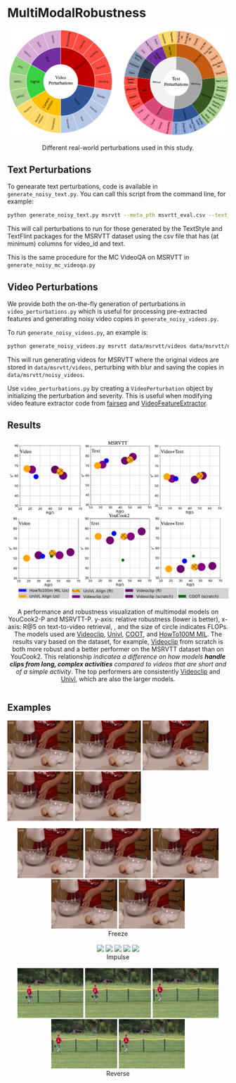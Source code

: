 # MultiModalRobustness
 <center><img src="./images/PerturbationTypesCombined.png" width=600px /></center> <br>
    <center>Different real-world perturbations used in this study. </center>

## Text Perturbations
To genearate text perturbations, code is available in `generate_noisy_text.py`. 
You can call this script from the command line, for example:

```bash
python generate_noisy_text.py msrvtt --meta_pth msvrtt_eval.csv --text_style --textflint
```
This will call perturbations to run for those generated by the TextStyle and TextFlint packages for the 
MSRVTT dataset using the csv file that has (at minimum) columns for video_id and text. 

This is the same procedure for the MC VideoQA on MSRVTT in `generate_noisy_mc_videoqa.py`

## Video Perturbations
We provide both the on-the-fly generation of perturbations in `video_perturbations.py` which is useful for processing 
pre-extracted features and generating noisy video copies in `generate_noisy_videos.py`.

To run `generate_noisy_videos.py`, an example is:

```bash
python generate_noisy_videos.py msrvtt data/msrvtt/videos data/msrvtt/noisy_videos blur
```
This will run generating videos for MSRVTT where the original videos are stored in `data/msrvtt/videos`, perturbing with
blur and saving the copies in `data/msrvtt/noisy_videos`.

Use `video_perturbations.py` by creating a `VideoPerturbation` object by initializing the perturbation and severity.
This is useful when modifying video feature extractor code from 
[fairseq](https://github.com/facebookresearch/fairseq/tree/main/examples/MMPT/scripts/video_feature_extractor)
and [VideoFeatureExtractor](https://github.com/ArrowLuo/VideoFeatureExtractor/).


## Results
  <table align=center width=800px>
    <center><img src="./images/TeaserAll.png" width=600px /></center><br>
    <center>A performance and robustness visualization of multimodal models on YouCook2-P and MSRVTT-P. 
      y-axis: relative robustness (lower is better), x-axis: R@5 on text-to-video retrieval,  
      , and the size of circle indicates FLOPs. The models used are 
      <a href="https://github.com/facebookresearch/fairseq/tree/main/examples/MMPT">Videoclip</a>,
      <a href="https://github.com/microsoft/UniVL">Univl</a>,
      <a href="https://github.com/gingsi/coot-videotext">COOT</a>, and
      <a href="https://github.com/antoine77340/MIL-NCE_HowTo100M">HowTo100M MIL</a>.
      The results vary based on the dataset, 
      for example, 
<a href="https://github.com/facebookresearch/fairseq/tree/main/examples/MMPT">Videoclip</a> from scratch is both more robust and a better performer on 
      the MSRVTT dataset than on YouCook2. This relationship <i>indicatea a difference on
      how models <b>handle clips from long, complex activities</b> compared to videos that 
      are short and of a simple activity</i>.
      The top performers are consistently <a href="https://github.com/facebookresearch/fairseq/tree/main/examples/MMPT">Videoclip</a>
      and <a href="https://github.com/microsoft/UniVL">Univl</a>, which are also the larger 
      models. </center>
  </table>


## Examples
<p float="left">
    <img src="./images/freeze_vido1_sev1.gif" width=150px />
      <img src="./images/freeze_vido1_sev2.gif" width=150px />
      <img src="./images/freeze_vido1_sev3.gif" width=150px />
      <img src="./images/freeze_vido1_sev4.gif" width=150px />
      <img src="./images/freeze_vido1_sev5.gif" width=150px />
</p>

<table align=center width=800px>
    <center>
      <img src="./images/freeze_vido1_sev1.gif" width=150px />
      <img src="./images/freeze_vido1_sev2.gif" width=150px />
      <img src="./images/freeze_vido1_sev3.gif" width=150px />
      <img src="./images/freeze_vido1_sev4.gif" width=150px />
      <img src="./images/freeze_vido1_sev5.gif" width=150px />
    </center>
    <center>Freeze </center><br>
    <center>
      <img src="./images/impulse_vido3_sev1.gif" width=150px />
      <img src="./images/impulse_vido3_sev2.gif" width=150px />
      <img src="./images/impulse_vido3_sev3.gif" width=150px />
      <img src="./images/impulse_vido3_sev4.gif" width=150px />
      <img src="./images/impulse_vido3_sev5.gif" width=150px />
    </center>
    <center>Impulse</center><br>
    <center>
      <img src="./images/reverse_vido2_sev1.gif" width=150px />
      <img src="./images/reverse_vido2_sev2.gif" width=150px />
      <img src="./images/reverse_vido2_sev3.gif" width=150px />
      <img src="./images/reverse_vido2_sev4.gif" width=150px />
      <img src="./images/reverse_vido2_sev5.gif" width=150px />
<center>Reverse</center><br>
    </center>
</table>